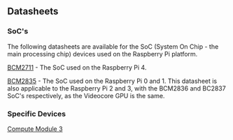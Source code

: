 ## Datasheets

### SoC's

The following datasheets are available for the SoC (System On Chip - the main processing chip) devices used on the Raspberry Pi platform.

[BCM2711](bcm2711/rpi_DATA_2711_1p0.pdf) - The SoC used on the Raspberry Pi 4.

[BCM2835](bcm2735/BCM2835-ARM-Peripherals.pdf) - The SoC used on the Raspberry Pi 0 and 1. This datasheet is also applicable to the Raspberry Pi 2 and 3, with the BCM2836 and BC2837 SoC's respectively, as the Videocore GPU is the same.

### Specific Devices

[Compute Module 3](../computemodule/datasheets/rpi_DATA_CM3plus_1p0.pdf)

